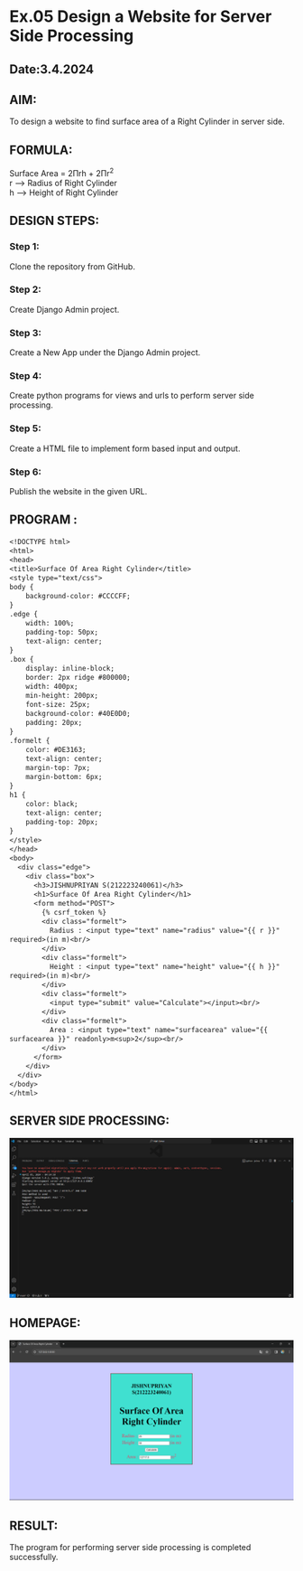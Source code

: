 # Ex.05 Design a Website for Server Side Processing
## Date:3.4.2024 

## AIM:
To design a website to find surface area of a Right Cylinder in server side.

## FORMULA:
Surface Area = 2Πrh + 2Πr<sup>2</sup>
<br>r --> Radius of Right Cylinder
<br>h --> Height of Right Cylinder

## DESIGN STEPS:

### Step 1:
Clone the repository from GitHub.

### Step 2:
Create Django Admin project.

### Step 3:
Create a New App under the Django Admin project.

### Step 4:
Create python programs for views and urls to perform server side processing.

### Step 5:
Create a HTML file to implement form based input and output.

### Step 6:
Publish the website in the given URL.

## PROGRAM :
```
<!DOCTYPE html>
<html>
<head>
<title>Surface Of Area Right Cylinder</title>
<style type="text/css">
body {
    background-color: #CCCCFF;
}
.edge {
    width: 100%;
    padding-top: 50px; 
    text-align: center; 
}
.box {
    display: inline-block; 
    border: 2px ridge #800000; 
    width: 400px; 
    min-height: 200px; 
    font-size: 25px;
    background-color: #40E0D0;
    padding: 20px; 
}
.formelt {
    color: #DE3163;
    text-align: center;
    margin-top: 7px;
    margin-bottom: 6px;
}
h1 {
    color: black;
    text-align: center;
    padding-top: 20px;
}
</style>
</head>
<body>
  <div class="edge">
    <div class="box">
      <h3>JISHNUPRIYAN S(212223240061)</h3>
      <h1>Surface Of Area Right Cylinder</h1>
      <form method="POST">
        {% csrf_token %}
        <div class="formelt">
          Radius : <input type="text" name="radius" value="{{ r }}" required>(in m)<br/>
        </div>
        <div class="formelt">
          Height : <input type="text" name="height" value="{{ h }}" required>(in m)<br/>
        </div>
        <div class="formelt">
          <input type="submit" value="Calculate"></input><br/>
        </div>
        <div class="formelt">
          Area : <input type="text" name="surfacearea" value="{{ surfacearea }}" readonly>m<sup>2</sup><br/>
        </div>
      </form>
    </div>
  </div>
</body>
</html>
```
## SERVER SIDE PROCESSING:
![alt text](<Screenshot 2024-04-05 041517.png>)

## HOMEPAGE:
![alt text](<Screenshot 2024-04-05 041502.png>)

## RESULT:
The program for performing server side processing is completed successfully.

